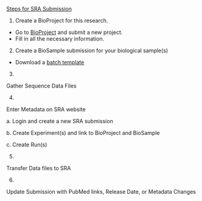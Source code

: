 

[Steps for SRA Submission](http://www.ncbi.nlm.nih.gov/books/NBK47529/)
1. Create a BioProject for this research.  
  * Go to [BioProject](https://submit.ncbi.nlm.nih.gov/subs/bioproject/) and submit a new project.
  * Fill in all the necessary information.

2. Create a BioSample submission for your biological sample(s)
  * Download a [batch template](https://submit.ncbi.nlm.nih.gov/biosample/template/)


3.
Gather Sequence Data Files

4.
Enter Metadata on SRA website

a.
Login and create a new SRA submission

b.
Create Experiment(s) and link to BioProject and BioSample

c.
Create Run(s)

5.
Transfer Data files to SRA

6.
Update Submission with PubMed links, Release Date, or Metadata Changes
